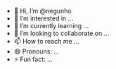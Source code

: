 - 👋 Hi, I’m @negunho
- 👀 I’m interested in ...
- 🌱 I’m currently learning ...
- 💞️ I’m looking to collaborate on ...
- 📫 How to reach me ...
- 😄 Pronouns: ...
- ⚡ Fun fact: ...

<!---
negunho/negunho is a ✨ special ✨ repository because its `README.md` (this file) appears on your GitHub profile.
You can click the Preview link to take a look at your changes.
--->
